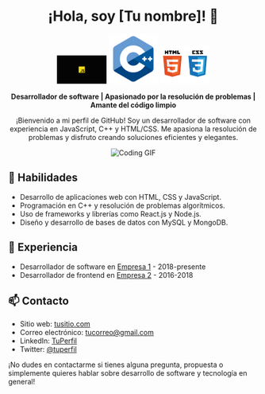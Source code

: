 <h1 align="center">
  ¡Hola, soy [Tu nombre]! 👋
</h1>

<p align="center">
  <img src="images/javascript.png" alt="JavaScript" width="100" />
  <img src="images/cpp.png" alt="C++" width="100" />
  <img src="images/html-css.png" alt="HTML CSS" width="100" />
</p>

<p align="center">
  <strong>Desarrollador de software | Apasionado por la resolución de problemas | Amante del código limpio</strong>
</p>

<p align="center">
  ¡Bienvenido a mi perfil de GitHub! Soy un desarrollador de software con experiencia en JavaScript, C++ y HTML/CSS. Me apasiona la resolución de problemas y disfruto creando soluciones eficientes y elegantes.
</p>

<p align="center">
  <img src="images/coding.gif" alt="Coding GIF" />
</p>

## 🚀 Habilidades

- Desarrollo de aplicaciones web con HTML, CSS y JavaScript.
- Programación en C++ y resolución de problemas algorítmicos.
- Uso de frameworks y librerías como React.js y Node.js.
- Diseño y desarrollo de bases de datos con MySQL y MongoDB.

## 💼 Experiencia

- Desarrollador de software en [Empresa 1](https://www.empresa1.com) - 2018-presente
- Desarrollador de frontend en [Empresa 2](https://www.empresa2.com) - 2016-2018

## 📫 Contacto

- Sitio web: [tusitio.com](https://www.tusitio.com)
- Correo electrónico: [tucorreo@gmail.com](mailto:tucorreo@gmail.com)
- LinkedIn: [TuPerfil](https://www.linkedin.com/in/tuperfil)
- Twitter: [@tuperfil](https://www.twitter.com/tuperfil)

¡No dudes en contactarme si tienes alguna pregunta, propuesta o simplemente quieres hablar sobre desarrollo de software y tecnología en general!
